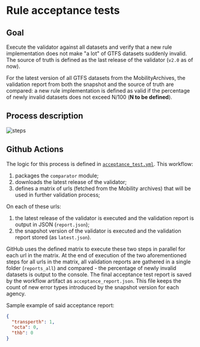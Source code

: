 # Rule acceptance tests 

## Goal
Execute the validator against all datasets and verify that a new rule implementation does not make "a lot" of GTFS datasets suddenly invalid. 
The source of truth is defined as the last release of the validator (`v2.0` as of now). 

For the latest version of all GTFS datasets from the MobilityArchives, the validation report from both the snapshot and the source of truth are compared: a new rule implementation is defined as valid if the percentage of newly invalid datasets does not exceed N/100 (**N to be defined**).
   
## Process description

![steps](https://user-images.githubusercontent.com/35747326/120213646-6fb7bb80-c201-11eb-8520-39c88e9753d0.png)

## Github Actions
The logic for this process is defined in [`acceptance_test.yml`](../.github/workflows/acceptance_test.yml).
This workflow:
1. packages the `comparator` module;
1. downloads the latest release of the validator;
1. defines a matrix of urls (fetched from the Mobility archives) that will be used in further validation process; 

On each of these urls:
1. the latest release of the validator is executed and the validation report is output in JSON (`report.json`);
1. the snapshot version of the validator is executed and the validation report stored (as `latest.json`).

GitHub uses the defined matrix to execute these two steps in parallel for each url in the matrix. 
At the end of execution of the two aforementioned steps for all urls in the matrix, all validation reports are gathered in a single folder (`reports_all`) and compared - the percentage of newly invalid datasets is output to the console.
The final acceptance test report is saved by the workflow artifact as `acceptance_report.json`. This file keeps the count of new error types introduced by the snapshot version for each agency.

Sample example of said acceptance report:
```json
{
  "transperth": 1,
  "octa": 0,
  "thb": 0
}
```
